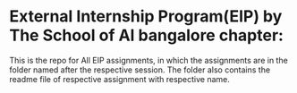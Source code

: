 # External Internship Program(EIP) by The School of AI bangalore chapter:

This is the repo for All EIP assignments, in which the assignments are in the folder named after the respective session. The folder also contains the readme file of respective assignment with respective name.

